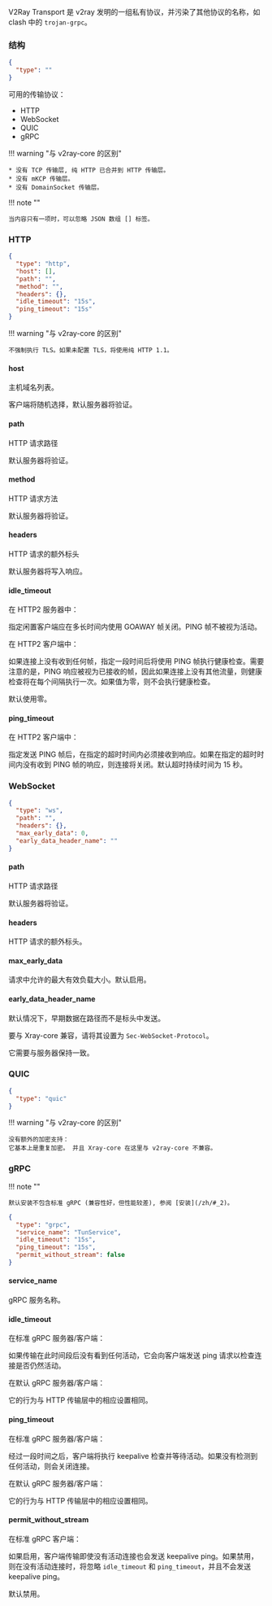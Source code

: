 V2Ray Transport 是 v2ray 发明的一组私有协议，并污染了其他协议的名称，如 clash 中的 `trojan-grpc`。

### 结构

```json
{
  "type": ""
}
```

可用的传输协议：

* HTTP
* WebSocket
* QUIC
* gRPC

!!! warning "与 v2ray-core 的区别"

    * 没有 TCP 传输层, 纯 HTTP 已合并到 HTTP 传输层。
    * 没有 mKCP 传输层。
    * 没有 DomainSocket 传输层。

!!! note ""

    当内容只有一项时，可以忽略 JSON 数组 [] 标签。

### HTTP

```json
{
  "type": "http",
  "host": [],
  "path": "",
  "method": "",
  "headers": {},
  "idle_timeout": "15s",
  "ping_timeout": "15s"
}
```

!!! warning "与 v2ray-core 的区别"

    不强制执行 TLS。如果未配置 TLS，将使用纯 HTTP 1.1。

#### host

主机域名列表。

客户端将随机选择，默认服务器将验证。

#### path

HTTP 请求路径

默认服务器将验证。

#### method

HTTP 请求方法

默认服务器将验证。

#### headers

HTTP 请求的额外标头

默认服务器将写入响应。

#### idle_timeout

在 HTTP2 服务器中：

指定闲置客户端应在多长时间内使用 GOAWAY 帧关闭。PING 帧不被视为活动。

在 HTTP2 客户端中：

如果连接上没有收到任何帧，指定一段时间后将使用 PING 帧执行健康检查。需要注意的是，PING 响应被视为已接收的帧，因此如果连接上没有其他流量，则健康检查将在每个间隔执行一次。如果值为零，则不会执行健康检查。

默认使用零。

#### ping_timeout

在 HTTP2 客户端中：

指定发送 PING 帧后，在指定的超时时间内必须接收到响应。如果在指定的超时时间内没有收到 PING 帧的响应，则连接将关闭。默认超时持续时间为 15 秒。

### WebSocket

```json
{
  "type": "ws",
  "path": "",
  "headers": {},
  "max_early_data": 0,
  "early_data_header_name": ""
}
```

#### path

HTTP 请求路径

默认服务器将验证。

#### headers

HTTP 请求的额外标头。

#### max_early_data

请求中允许的最大有效负载大小。默认启用。

#### early_data_header_name

默认情况下，早期数据在路径而不是标头中发送。

要与 Xray-core 兼容，请将其设置为 `Sec-WebSocket-Protocol`。

它需要与服务器保持一致。

### QUIC

```json
{
  "type": "quic"
}
```


!!! warning "与 v2ray-core 的区别"

    没有额外的加密支持：
    它基本上是重复加密。 并且 Xray-core 在这里与 v2ray-core 不兼容。

### gRPC

!!! note ""

    默认安装不包含标准 gRPC (兼容性好，但性能较差), 参阅 [安装](/zh/#_2)。

```json
{
  "type": "grpc",
  "service_name": "TunService",
  "idle_timeout": "15s",
  "ping_timeout": "15s",
  "permit_without_stream": false
}
```

#### service_name

gRPC 服务名称。

#### idle_timeout

在标准 gRPC 服务器/客户端：

如果传输在此时间段后没有看到任何活动，它会向客户端发送 ping 请求以检查连接是否仍然活动。

在默认 gRPC 服务器/客户端：

它的行为与 HTTP 传输层中的相应设置相同。

#### ping_timeout

在标准 gRPC 服务器/客户端：

经过一段时间之后，客户端将执行 keepalive 检查并等待活动。如果没有检测到任何活动，则会关闭连接。

在默认 gRPC 服务器/客户端：

它的行为与 HTTP 传输层中的相应设置相同。

#### permit_without_stream

在标准 gRPC 客户端：

如果启用，客户端传输即使没有活动连接也会发送 keepalive ping。如果禁用，则在没有活动连接时，将忽略 `idle_timeout` 和 `ping_timeout`，并且不会发送 keepalive ping。

默认禁用。

